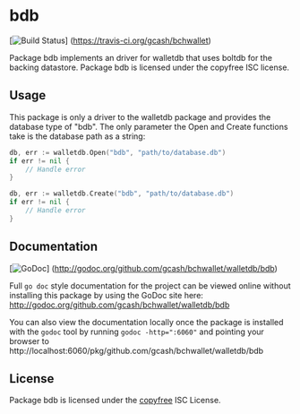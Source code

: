 bdb
===

[![Build Status](https://travis-ci.org/gcash/bchwallet.png?branch=master)]
(https://travis-ci.org/gcash/bchwallet)

Package bdb implements an driver for walletdb that uses boltdb for the backing
datastore.  Package bdb is licensed under the copyfree ISC license.

## Usage

This package is only a driver to the walletdb package and provides the database
type of "bdb".  The only parameter the Open and Create functions take is the
database path as a string:

```Go
db, err := walletdb.Open("bdb", "path/to/database.db")
if err != nil {
	// Handle error
}
```

```Go
db, err := walletdb.Create("bdb", "path/to/database.db")
if err != nil {
	// Handle error
}
```

## Documentation

[![GoDoc](https://godoc.org/github.com/gcash/bchwallet/walletdb/bdb?status.png)]
(http://godoc.org/github.com/gcash/bchwallet/walletdb/bdb)

Full `go doc` style documentation for the project can be viewed online without
installing this package by using the GoDoc site here:
http://godoc.org/github.com/gcash/bchwallet/walletdb/bdb

You can also view the documentation locally once the package is installed with
the `godoc` tool by running `godoc -http=":6060"` and pointing your browser to
http://localhost:6060/pkg/github.com/gcash/bchwallet/walletdb/bdb

## License

Package bdb is licensed under the [copyfree](http://copyfree.org) ISC
License.
